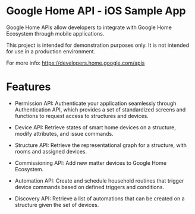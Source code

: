 # Google Home API  - iOS Sample App

Google Home APIs allow developers to integrate with Google Home Ecosystem through mobile applications.

This project is intended for demonstration purposes only. It is not intended for use in a production environment.

For more info: https://developers.home.google.com/apis

# Features

- Permission API: Authenticate your application seamlessly through Authentication API, which provides a set of standardized screens and functions to request access to structures and devices.

- Device API: Retrieve states of smart home devices on a structure, modify attributes, and issue commands.

- Structure API: Retrieve the representational graph for a structure, with rooms and assigned devices.

- Commissioning API: Add new matter devices to Google Home Ecosystem.

- Automation API: Create and schedule household routines that trigger device commands based on defined triggers and conditions.

- Discovery API: Retrieve a list of automations that can be created on a structure given the set of devices.